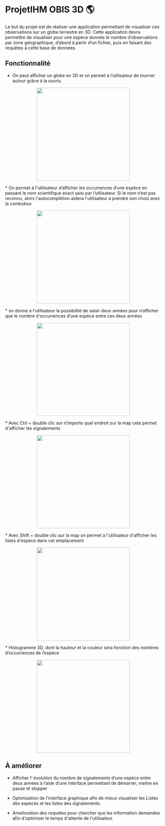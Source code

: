 # ProjetIHM OBIS 3D 🌎

Le but du projet est de réaliser une application permettant de visualiser ces observations sur un globe terrestre
en 3D. Cette application devra permettre de visualiser pour une espèce donnée le nombre d’observations par
zone géographique, d’abord à partir d’un fichier, puis en faisant des requêtes à cette base de données.

## Fonctionnalité
* On peut afficher un globe en 3D et on permet à l’utilisateur de tourner autour grâce à la souris. 
<p align="center">
<img src="https://user-images.githubusercontent.com/98128042/177739370-869289fe-c2f2-4e3b-b3a8-00548a35d840.png"  height="300">
</p>
* On permet à l'utilisateur d’afficher les occurrences d’une espèce en passant le nom scientifique exact saisi par l’utilisateur. Si le nom n’est pas reconnu, alors l'autocomplétion aidera l'utilisateur à prendre son choix avec la combobox
<p align="center">
<img src="https://user-images.githubusercontent.com/98128042/177740111-5b4c91ad-6e13-40ee-a5e7-6bb957746682.png"  height="300">
</p>
* on donne a l'utilisateur la possibilité de
saisir deux années pour n’afficher que
le nombre d'occurrences d’une espèce
entre ces deux années
<p align="center">
<img src="https://user-images.githubusercontent.com/98128042/177740763-4f05f23b-9438-4353-adba-e5818253f997.png"  height="300">
</p>
* Avec Ctrl + double clic sur n’importe
quel endroit sur la map cela permet
d'afficher les signalements
<p align="center">
<img src="https://user-images.githubusercontent.com/98128042/177741466-25cc1aa0-672d-4fc3-a713-62398b7076ef.png"  height="300"></em>
</p>
* Avec Shift + double clic sur la map on
permet à l'utilisateur d'afficher les
listes d'espèce dans cet emplacement
<p align="center">
<img src="https://user-images.githubusercontent.com/98128042/177742078-68d3db9c-8694-40d3-a396-fdceb2cecc69.png"  height="300">
</p>
* Histogramme 3D, dont la hauteur et
la couleur sera fonction des nombres
d’occurrences de l’espèce
<p align="center">
<img src="https://user-images.githubusercontent.com/98128042/177742704-0fae62a4-d8f9-4cc7-8244-f92e17370b8e.png"  height="300">
</p>


## À améliorer
* Afficher l’
évolution du nombre de signalements
d’une espèce entre deux années à
l’aide d’une interface permettant de
démarrer, mettre en pause et stopper

* Optimisation de l'interface graphique afin de mieux visualiser les Listes des especes et les listes des signalements.
* Amelioration des requetes pour chercher que les information demandee afin d'optimiser le temps d'attente de l'utilisateur.


